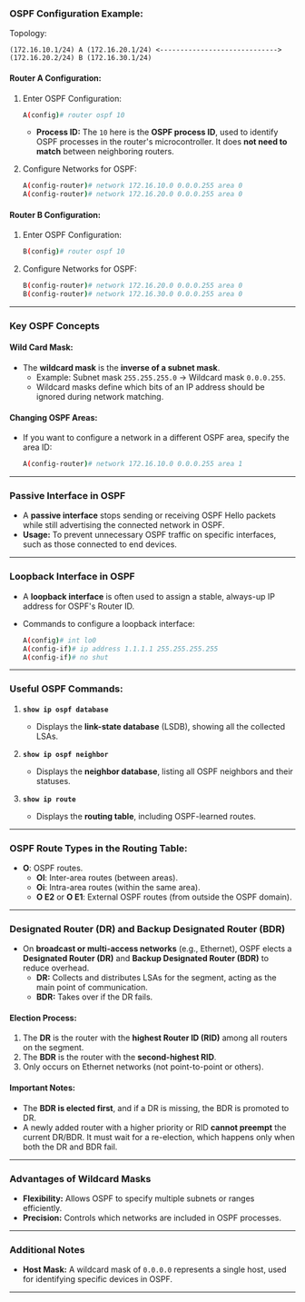 ### **OSPF Configuration Example:**

Topology:

```
(172.16.10.1/24) A (172.16.20.1/24) <-----------------------------> (172.16.20.2/24) B (172.16.30.1/24)
```

#### **Router A Configuration:**

1. Enter OSPF Configuration:
    
    ```bash
    A(config)# router ospf 10
    ```
    
    - **Process ID:** The `10` here is the **OSPF process ID**, used to identify OSPF processes in the router's microcontroller. It does **not need to match** between neighboring routers.
2. Configure Networks for OSPF:
    
    ```bash
    A(config-router)# network 172.16.10.0 0.0.0.255 area 0
    A(config-router)# network 172.16.20.0 0.0.0.255 area 0
    ```
    

#### **Router B Configuration:**

1. Enter OSPF Configuration:
    
    ```bash
    B(config)# router ospf 10
    ```
    
2. Configure Networks for OSPF:
    
    ```bash
    B(config-router)# network 172.16.20.0 0.0.0.255 area 0
    B(config-router)# network 172.16.30.0 0.0.0.255 area 0
    ```
    

---

### **Key OSPF Concepts**

#### **Wild Card Mask:**

- The **wildcard mask** is the **inverse of a subnet mask**.
    - Example: Subnet mask `255.255.255.0` → Wildcard mask `0.0.0.255`.
    - Wildcard masks define which bits of an IP address should be ignored during network matching.

#### **Changing OSPF Areas:**

- If you want to configure a network in a different OSPF area, specify the area ID:
    
    ```bash
    A(config-router)# network 172.16.10.0 0.0.0.255 area 1
    ```
    
---

### **Passive Interface in OSPF**

- A **passive interface** stops sending or receiving OSPF Hello packets while still advertising the connected network in OSPF.
- **Usage:** To prevent unnecessary OSPF traffic on specific interfaces, such as those connected to end devices.

---

### **Loopback Interface in OSPF**

- A **loopback interface** is often used to assign a stable, always-up IP address for OSPF's Router ID.
- Commands to configure a loopback interface:
    
    ```bash
    A(config)# int lo0
    A(config-if)# ip address 1.1.1.1 255.255.255.255
    A(config-if)# no shut
    ```
    

---

### **Useful OSPF Commands:**

1. **`show ip ospf database`**
    
    - Displays the **link-state database** (LSDB), showing all the collected LSAs.
2. **`show ip ospf neighbor`**
    
    - Displays the **neighbor database**, listing all OSPF neighbors and their statuses.
3. **`show ip route`**
    
    - Displays the **routing table**, including OSPF-learned routes.

---

### **OSPF Route Types in the Routing Table:**

- **O**: OSPF routes.
    - **OI**: Inter-area routes (between areas).
    - **Oi**: Intra-area routes (within the same area).
    - **O E2** or **O E1**: External OSPF routes (from outside the OSPF domain).

---
### **Designated Router (DR) and Backup Designated Router (BDR)**

- On **broadcast or multi-access networks** (e.g., Ethernet), OSPF elects a **Designated Router (DR)** and **Backup Designated Router (BDR)** to reduce overhead.
    - **DR:** Collects and distributes LSAs for the segment, acting as the main point of communication.
    - **BDR:** Takes over if the DR fails.

#### **Election Process:**

1. The **DR** is the router with the **highest Router ID (RID)** among all routers on the segment.
2. The **BDR** is the router with the **second-highest RID**.
3. Only occurs on Ethernet networks (not point-to-point or others).

#### **Important Notes:**

- The **BDR is elected first**, and if a DR is missing, the BDR is promoted to DR.
- A newly added router with a higher priority or RID **cannot preempt** the current DR/BDR. It must wait for a re-election, which happens only when both the DR and BDR fail.

---

### **Advantages of Wildcard Masks**

- **Flexibility:** Allows OSPF to specify multiple subnets or ranges efficiently.
- **Precision:** Controls which networks are included in OSPF processes.

---

### **Additional Notes**

- **Host Mask:** A wildcard mask of `0.0.0.0` represents a single host, used for identifying specific devices in OSPF.

---